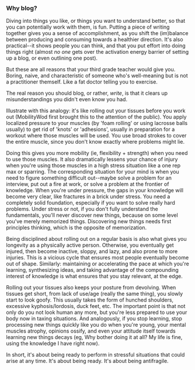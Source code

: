 ### Why blog?

Diving into things you like, or things you want to understand better,
so that you can potentially work with them, is fun. Putting a piece of
writing together gives you a sense of accomplishment, as you shift the
(im)balance between producing and consuming towards a healthier
direction. It's also practical--it shows people you can think, and
that you put effort into doing things right (almost _no one_ gets over
the activation energy barrier of setting up a blog, or even outlining
one post).

But these are all reasons that your third grade teacher would give
you. Boring, naive, and characteristic of someone who's well-meaning
but is not a practitioner themself. Like a fat doctor telling you to
exercise.

The real reason you should blog, or rather, _write_, is that it clears
up misunderstandings you didn't even know you had.

Illustrate with this analogy: it's like rolling out your tissues
before you work out (MobilityWod first brought this to the attention
of the public). You apply localized pressure to your muscles (by 'foam
rolling' or using lacrosse balls usually) to get rid of 'knots' or
'adhesions', usually in preparation for a workout where those muscles
will be used. You use broad strokes to cover the entire muscle, since
you don't know exactly where problems might lie.

Doing this gives you more mobility (ie, flexibility + strength) when
you need to use those muscles. It also dramatically lessens your
chance of injury when you're using those muscles in a high stress
situation like a one rep max or sparring. The corresponding situation
for your mind is when you need to figure something difficult
out--maybe solve a problem for an interview, put out a fire at work,
or solve a problem at the frontier of knowledge. When you're under
pressure, the gaps in your knowledge will become very clear, like
fractures in a brick under stress. You need a completely solid
foundation, especially if you want to solve really hard problems.
Under stress or not, if you don't fully understand the fundamentals,
you'll never discover new things, because on some level you've merely
memorized things. Discovering new things needs first principles
thinking, which is the opposite of memorization.

Being disciplined about rolling out on a regular basis is also what
gives you longevity as a physically active person. Otherwise, you
eventually get injured, then become inactive, sloppy, and lazy, and
also prone to more injuries. This is a vicious cycle that ensures most
people eventually become out of shape. Similarly: maintaining or
accelerating the pace at which you're learning, synthesizing ideas,
and taking advantage of the compounding interest of knowledge is what
ensures that you stay relevant, at the edge.

Rolling out your tissues also keeps your posture from devolving. When
tissues get short, from lack of use/age (really the same thing), you
slowly start to look goofy. This usually takes the form of hunched
shoulders, excessive kyphosis/lordosis, duck feet, etc. The important
point is that not only do you not look human any more, but you're less
prepared to use your body now in taxing situations. And analogously,
if you stop learning, stop processing new things quickly like you do
when you're young, your mental muscles atrophy, opinions ossify, and
even your attitude itself towards learning new things decays (eg, Why
bother doing it at all? My life is fine, using the knowledge I have
right now).

In short, it's about being ready to perform in stressful situations
that could arise at any time. It's about being ready. It's about being
antifragile.
